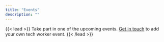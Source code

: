 ```yaml
---
title: "Events"
description: ""
---
```


{{< lead >}}
Take part in one of the upcoming events. <a href='#footer'>Get in touch</a> to add your own tech worker event.
{{< /lead >}}
